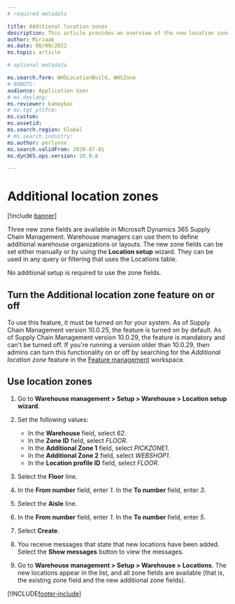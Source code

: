 ```yaml
---
# required metadata

title: Additional location zones
description: This article provides an overview of the new location zones that have been added to Microsoft Dynamics 365 Supply Chain Management.
author: Mirzaab
ms.date: 08/09/2022
ms.topic: article

# optional metadata

ms.search.form: WHSLocationBuild, WHSZone
# ROBOTS: 
audience: Application User
# ms.devlang: 
ms.reviewer: kamaybac
# ms.tgt_pltfrm: 
ms.custom: 
ms.assetid: 
ms.search.region: Global
# ms.search.industry: 
ms.author: perlynne
ms.search.validFrom: 2020-07-01
ms.dyn365.ops.version: 10.0.8

---
```


# Additional location zones

[!include [banner](../includes/banner.md)]

Three new zone fields are available in Microsoft Dynamics 365 Supply Chain Management. Warehouse managers can use them to define additional warehouse organizations or layouts. The new zone fields can be set either manually or by using the **Location setup** wizard. They can be used in any query or filtering that uses the Locations table.

No additional setup is required to use the zone fields.

## Turn the Additional location zone feature on or off

To use this feature, it must be turned on for your system. As of Supply Chain Management version 10.0.25, the feature is turned on by default. As of Supply Chain Management version 10.0.29, the feature is mandatory and can't be turned off. If you're running a version older than 10.0.29, then admins can turn this functionality on or off by searching for the *Additional location zone* feature in the [Feature management](../../fin-ops-core/fin-ops/get-started/feature-management/feature-management-overview.md) workspace.

## Use location zones

1. Go to **Warehouse management \> Setup \> Warehouse \> Location setup wizard**.
2. Set the following values:

    - In the **Warehouse** field, select _62_.
    - In the **Zone ID** field, select _FLOOR_.
    - In the **Additional Zone 1** field, select _PICKZONE1_.
    - In the **Additional Zone 2** field, select _WEBSHOP1_.
    - In the **Location profile ID** field, select _FLOOR_.

3. Select the **Floor** line.
4. In the **From number** field, enter _1_. In the **To number** field, enter _3_.
5. Select the **Aisle** line.
6. In the **From number** field, enter _1_. In the **To number** field, enter _5_.
7. Select **Create**.
8. You receive messages that state that new locations have been added. Select the **Show messages** button to view the messages.
9. Go to **Warehouse management \> Setup \> Warehouse \> Locations**. The new locations appear in the list, and all zone fields are available (that is, the existing zone field and the new additional zone fields).


[!INCLUDE[footer-include](../../includes/footer-banner.md)]